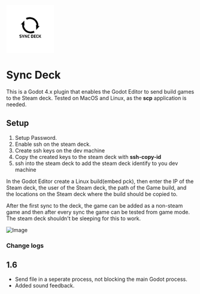![Logo](images/icon.png)
# Sync Deck

This is a Godot 4.x plugin that enables the Godot Editor to send build games to the Steam deck. Tested on MacOS and Linux, as the **scp** application is needed.

## Setup
1) Setup Password.
2) Enable ssh on the steam deck.
3) Create ssh keys on the dev machine
4) Copy the created keys to the steam deck with **ssh-copy-id**
5) ssh into the steam deck to add the steam deck identify to you dev machine


In the Godot Editor create a Linux build(embed pck), then enter the IP of the Steam deck, the user of the Steam deck, the path of the Game build, and the locations on the Steam deck where the build should be copied to. 

After the first sync to the deck, the game can be added as a non-steam game and then after every sync the game can be tested from game mode. The steam deck shouldn't be sleeping for this to work.

![Image](images/image.png)

### Change logs
1.6
----
- Send file in a seperate process, not blocking the main Godot process.
- Added sound feedback.
